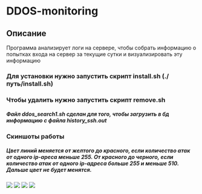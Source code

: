 # DDOS-monitoring

## Описание
Программа анализирует логи на сервере, чтобы собрать информацию о попытках входа на сервер за текущие сутки и визуализировать эту информацию

### Для установки нужно запустить скрипт install.sh (./путь/install.sh)
### Чтобы удалить нужно запустить скрипт remove.sh

##### Файл ddos_search1.sh сделан для того, чтобы загрузить в бд информацию с файла history_ssh.out


### Скиншоты работы
##### Цвет линий меняется от желтого до красного, если количество атак от одного ip-ареса меньше 255. От красного до черного, если количество атак от одного ip-адреса больше 255 и меньше 510. Дальше цвет не будет менятся.
<img src="https://sun9-56.userapi.com/c857232/v857232014/198b28/RkP-ezacx6U.jpg">
<img src="https://sun9-62.userapi.com/c857024/v857024861/136e5e/yZ468saY74w.jpg">
<img src="https://sun9-8.userapi.com/c857024/v857024861/136e68/qeDW4ruSFsA.jpg">
<img src="https://sun9-63.userapi.com/c857024/v857024861/136e72/5s5JPDsMELE.jpg">
